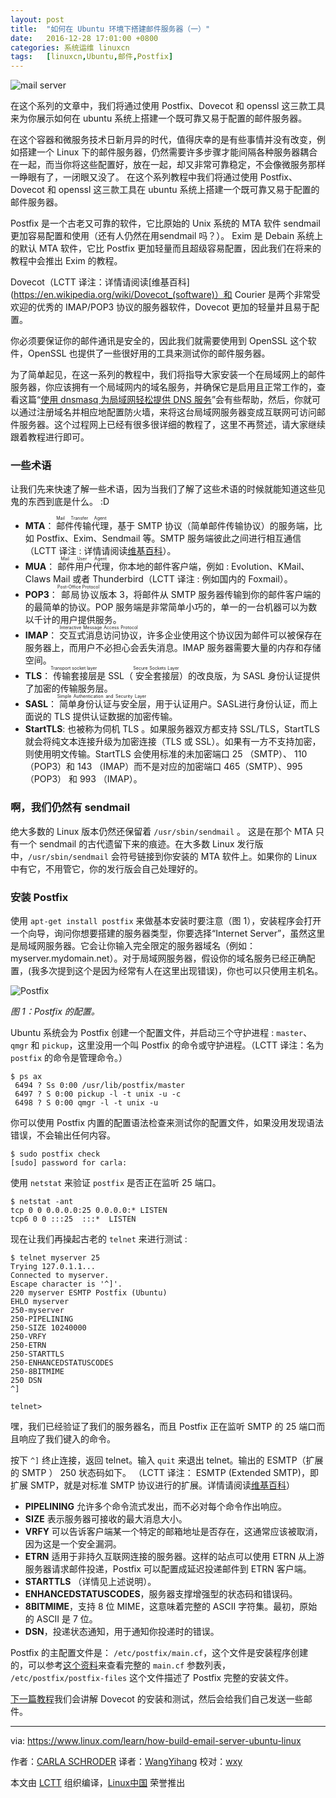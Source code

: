 ```yaml
---
layout: post
title:	"如何在 Ubuntu 环境下搭建邮件服务器（一）"
date:	2016-12-28 17:01:00 +0800 
categories:	系统运维 linuxcn 
tags:	[linuxcn,Ubuntu,邮件,Postfix]
---
```



![mail server](/Asserts/Images//attachment/album/201612/28/170142s5225bb70hfc0f9c.jpg "mail server")


在这个系列的文章中，我们将通过使用 Postfix、Dovecot 和 openssl 这三款工具来为你展示如何在 ubuntu 系统上搭建一个既可靠又易于配置的邮件服务器。


在这个容器和微服务技术日新月异的时代，值得庆幸的是有些事情并没有改变，例如搭建一个 Linux 下的邮件服务器，仍然需要许多步骤才能间隔各种服务器耦合在一起，而当你将这些配置好，放在一起，却又非常可靠稳定，不会像微服务那样一睁眼有了，一闭眼又没了。 在这个系列教程中我们将通过使用 Postfix、Dovecot 和 openssl 这三款工具在 ubuntu 系统上搭建一个既可靠又易于配置的邮件服务器。


Postfix 是一个古老又可靠的软件，它比原始的 Unix 系统的 MTA 软件 sendmail 更加容易配置和使用（还有人仍然在用sendmail 吗？）。 Exim 是 Debain 系统上的默认 MTA 软件，它比 Postfix 更加轻量而且超级容易配置，因此我们在将来的教程中会推出 Exim 的教程。


Dovecot（LCTT 译注：详情请阅读[维基百科](https://en.wikipedia.org/wiki/Dovecot_(software)）和 Courier 是两个非常受欢迎的优秀的 IMAP/POP3 协议的服务器软件，Dovecot 更加的轻量并且易于配置。


你必须要保证你的邮件通讯是安全的，因此我们就需要使用到 OpenSSL 这个软件，OpenSSL 也提供了一些很好用的工具来测试你的邮件服务器。


为了简单起见，在这一系列的教程中，我们将指导大家安装一个在局域网上的邮件服务器，你应该拥有一个局域网内的域名服务，并确保它是启用且正常工作的，查看这篇“[使用 dnsmasq 为局域网轻松提供 DNS 服务](https://www.linux.com/learn/dnsmasq-easy-lan-name-services )”会有些帮助，然后，你就可以通过注册域名并相应地配置防火墙，来将这台局域网服务器变成互联网可访问邮件服务器。这个过程网上已经有很多很详细的教程了，这里不再赘述，请大家继续跟着教程进行即可。


### 一些术语


让我们先来快速了解一些术语，因为当我们了解了这些术语的时候就能知道这些见鬼的东西到底是什么。 :D


* **MTA**：<ruby> 邮件传输代理 <rp>  （ </rp> <rt>  Mail Transfer Agent </rt> <rp>  ） </rp></ruby>，基于 SMTP 协议（简单邮件传输协议）的服务端，比如 Postfix、Exim、Sendmail 等。SMTP 服务端彼此之间进行相互通信（LCTT 译注 : 详情请阅读[维基百科](https://en.wikipedia.org/wiki/Message_transfer_agent)）。
* **MUA**： <ruby> 邮件用户代理 <rp>  （ </rp> <rt>  Mail User Agent </rt> <rp>  ） </rp></ruby>，你本地的邮件客户端，例如 : Evolution、KMail、Claws Mail 或者 Thunderbird（LCTT 译注 : 例如国内的 Foxmail）。
* **POP3**：<ruby> 邮局协议 <rp>  （ </rp> <rt>  Post-Office Protocol </rt> <rp>  ） </rp></ruby>版本 3，将邮件从 SMTP 服务器传输到你的邮件客户端的的最简单的协议。POP 服务端是非常简单小巧的，单一的一台机器可以为数以千计的用户提供服务。
* **IMAP**： <ruby> 交互式消息访问协议 <rp>  （ </rp> <rt>  Interactive Message Access Protocol </rt> <rp>  ） </rp></ruby>，许多企业使用这个协议因为邮件可以被保存在服务器上，而用户不必担心会丢失消息。IMAP 服务器需要大量的内存和存储空间。
* **TLS**：<ruby> 传输套接层 <rp>  （ </rp> <rt>  Transport socket layer </rt> <rp>  ） </rp></ruby>是 SSL（<ruby> 安全套接层 <rp>  （ </rp> <rt>  Secure Sockets Layer </rt> <rp>  ） </rp></ruby>）的改良版，为 SASL 身份认证提供了加密的传输服务层。
* **SASL**：<ruby> 简单身份认证与安全层 <rp>  （ </rp> <rt>  Simple Authentication and Security Layer </rt> <rp>  ） </rp></ruby>，用于认证用户。SASL进行身份认证，而上面说的 TLS 提供认证数据的加密传输。
* **StartTLS**: 也被称为伺机 TLS 。如果服务器双方都支持 SSL/TLS，StartTLS 就会将纯文本连接升级为加密连接（TLS 或 SSL）。如果有一方不支持加密，则使用明文传输。StartTLS 会使用标准的未加密端口 25 （SMTP）、 110（POP3）和 143 （IMAP）而不是对应的加密端口 465（SMTP）、995（POP3） 和 993 （IMAP）。


### 啊，我们仍然有 sendmail


绝大多数的 Linux 版本仍然还保留着 `/usr/sbin/sendmail` 。 这是在那个 MTA 只有一个 sendmail 的古代遗留下来的痕迹。在大多数 Linux 发行版中，`/usr/sbin/sendmail` 会符号链接到你安装的 MTA 软件上。如果你的 Linux 中有它，不用管它，你的发行版会自己处理好的。


### 安装 Postfix


使用 `apt-get install postfix` 来做基本安装时要注意（图 1），安装程序会打开一个向导，询问你想要搭建的服务器类型，你要选择“Internet Server”，虽然这里是局域网服务器。它会让你输入完全限定的服务器域名（例如： myserver.mydomain.net）。对于局域网服务器，假设你的域名服务已经正确配置，(我多次提到这个是因为经常有人在这里出现错误)，你也可以只使用主机名。


![Postfix](/Asserts/Images//attachment/album/201612/28/170142zczxz01hbwa1ankd.png "Postfix")


*图 1：Postfix 的配置。*


Ubuntu 系统会为 Postfix 创建一个配置文件，并启动三个守护进程 : `master`、`qmgr` 和 `pickup`，这里没用一个叫 Postfix 的命令或守护进程。（LCTT 译注：名为 `postfix` 的命令是管理命令。）



```
$ ps ax 
 6494 ? Ss 0:00 /usr/lib/postfix/master 
 6497 ? S 0:00 pickup -l -t unix -u -c 
 6498 ? S 0:00 qmgr -l -t unix -u 

```

你可以使用 Postfix 内置的配置语法检查来测试你的配置文件，如果没用发现语法错误，不会输出任何内容。



```
$ sudo postfix check 
[sudo] password for carla: 

```

使用 `netstat` 来验证 `postfix` 是否正在监听 25 端口。



```
$ netstat -ant 
tcp 0 0 0.0.0.0:25 0.0.0.0:* LISTEN 
tcp6 0 0 :::25  :::*  LISTEN 

```

现在让我们再操起古老的 `telnet` 来进行测试 :



```
$ telnet myserver 25 
Trying 127.0.1.1... 
Connected to myserver. 
Escape character is '^]'. 
220 myserver ESMTP Postfix (Ubuntu) 
EHLO myserver
250-myserver 
250-PIPELINING 
250-SIZE 10240000 
250-VRFY 
250-ETRN 
250-STARTTLS 
250-ENHANCEDSTATUSCODES 
250-8BITMIME 
250 DSN 
^]

telnet> 

```

嘿，我们已经验证了我们的服务器名，而且 Postfix 正在监听 SMTP 的 25 端口而且响应了我们键入的命令。


按下 `^]` 终止连接，返回 telnet。输入 `quit` 来退出 telnet。输出的 ESMTP（扩展的 SMTP ） 250 状态码如下。 （LCTT 译注： ESMTP (Extended SMTP)，即扩展 SMTP，就是对标准 SMTP 协议进行的扩展。详情请阅读[维基百科](https://en.wikipedia.org/wiki/Extended_SMTP)）


* **PIPELINING** 允许多个命令流式发出，而不必对每个命令作出响应。
* **SIZE** 表示服务器可接收的最大消息大小。
* **VRFY** 可以告诉客户端某一个特定的邮箱地址是否存在，这通常应该被取消，因为这是一个安全漏洞。
* **ETRN** 适用于非持久互联网连接的服务器。这样的站点可以使用 ETRN 从上游服务器请求邮件投递，Postfix 可以配置成延迟投递邮件到 ETRN 客户端。
* **STARTTLS** （详情见上述说明）。
* **ENHANCEDSTATUSCODES**，服务器支撑增强型的状态码和错误码。
* **8BITMIME**，支持 8 位 MIME，这意味着完整的 ASCII 字符集。最初，原始的 ASCII 是 7 位。
* **DSN**，投递状态通知，用于通知你投递时的错误。


Postfix 的主配置文件是： `/etc/postfix/main.cf`，这个文件是安装程序创建的，可以参考[这个资料](http://www.postfix.org/postconf.5.html)来查看完整的 `main.cf` 参数列表， `/etc/postfix/postfix-files` 这个文件描述了 Postfix 完整的安装文件。


[下一篇教程](/article-8077-1.html)我们会讲解 Dovecot 的安装和测试，然后会给我们自己发送一些邮件。




---


via: <https://www.linux.com/learn/how-build-email-server-ubuntu-linux>


作者：[CARLA SCHRODER](https://www.linux.com/users/cschroder) 译者：[WangYihang](https://github.com/WangYihang) 校对：[wxy](https://github.com/wxy)


本文由 [LCTT](https://github.com/LCTT/TranslateProject) 组织编译，[Linux中国](https://linux.cn/) 荣誉推出
